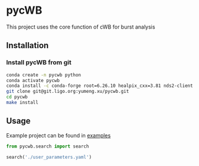 # pycWB

This project uses the core function of cWB for burst analysis

## Installation

### Install pycWB from git

```bash
conda create -n pycwb python
conda activate pycwb
conda install -c conda-forge root=6.26.10 healpix_cxx=3.81 nds2-client python-nds2-client lalsuite setuptools_scm cmake pkg-config
git clone git@git.ligo.org:yumeng.xu/pycwb.git
cd pycwb
make install
```

## Usage

Example project can be found in [examples](./examples)

```python
from pycwb.search import search

search('./user_parameters.yaml')
```

[//]: # (# pycWB)

[//]: # ()
[//]: # (This is python wrapper of `cWB`)

[//]: # ()
[//]: # (## What does this package do)

[//]: # ()
[//]: # (- [x] Generate `ini` and `yaml` configuration file with python script)

[//]: # (- [x] Initialize `ROOT` and `cwb` with `ini` file &#40;replacing `root_logon.c` and bash files&#41;)

[//]: # (- [x] Run `inet2G` job with `yaml` file &#40;replacing `user_parameters.c`&#41;)

[//]: # ()
[//]: # (## Install cWB)

[//]: # ()
[//]: # (Check [installation guide]&#40;./docs/0.installation_guide.md&#41; to simply install `cWB` with conda)

[//]: # ()
[//]: # (## Generate config files)

[//]: # ()
[//]: # (Run the following script to generate `config.ini` and the sample `user_parameters.yaml`)

[//]: # (in your working directory)

[//]: # ()
[//]: # (```bash)

[//]: # (pyburst_gen_config --cwb_install <path to cwb install> --cwb_source <path to cwb source> --work_dir <path to work dir>)

[//]: # (```)

[//]: # ()
[//]: # (edit these two files to fit your environment and your job)

[//]: # ()
[//]: # (## Initialize pycWB)

[//]: # ()
[//]: # (The [initialisation guide]&#40;./docs/1.initialisation_guide.md&#41; can help you understand the detail of the environment setup)

[//]: # (and library loading with python. This processing is coded in the class `pycWB`. If you are not interested in the detail,)

[//]: # (you can directly initialize the `cWB` with)

[//]: # ()
[//]: # (```python)

[//]: # (from pycwb import pycWB)

[//]: # ()
[//]: # (cwb = pycWB&#40;'./config.ini'&#41;  # config file path)

[//]: # (ROOT = cwb.ROOT)

[//]: # (gROOT = cwb.gROOT)

[//]: # (```)

[//]: # ()
[//]: # (Required directories will be automatically created unless you initialize)

[//]: # (with `pycWB&#40;'./config.ini', create_dirs=False&#41;`)

[//]: # ()
[//]: # (## Run analysis)

[//]: # ()
[//]: # (The project can be setup with original `.c` file as well as `.yaml` config file,)

[//]: # (see [example]&#40;./examples/MultiStages2G/user_parameters.yaml&#41;.)

[//]: # ()
[//]: # (> The compatibility of `ROOT TBroswer` with macos still need to be fixed)

[//]: # (> This project is tested with macos, linux should be fine in princple.)

[//]: # ()
[//]: # (### with `.c` config file)

[//]: # ()
[//]: # (The [Example : interactive multistages 2G analysis]&#40;./docs/2.test_interactive_multistages_2G_analysis.md&#41; contains a)

[//]: # (full example to run the `pycWB`)

[//]: # ()
[//]: # (### with `.yaml` config file &#40;recommended&#41;)

[//]: # ()
[//]: # (If you don't want to setup a cwb run with c file `user_parameters.c`,)

[//]: # (you can setup an analysis with `yaml` config file.)

[//]: # ()
[//]: # (#### A quick example)

[//]: # ()
[//]: # (```python)

[//]: # (from pycwb import pycWB, tools)

[//]: # ()
[//]: # (cwb = pycWB&#40;'./config.ini'&#41;  # config file path)

[//]: # (ROOT = cwb.ROOT)

[//]: # (gROOT = cwb.gROOT)

[//]: # ()
[//]: # (# create frame file)

[//]: # ()
[//]: # (tools.create_frame_noise&#40;gROOT, ROOT&#41;)

[//]: # (tools.setup_sim_data&#40;['H1','L1','V1']&#41;)

[//]: # ()
[//]: # (# run full `cwb_inet2G` analysis)

[//]: # ()
[//]: # (job_id = 1)

[//]: # (job_stage = 'FULL')

[//]: # (job_file = './user_parameters.yaml')

[//]: # (inet_option = '--tool emax --level 8  --draw true')

[//]: # (cwb.cwb_inet2G&#40;job_id, job_file, job_stage, inet_option=inet_option&#41;)

[//]: # (```)

[//]: # ()
[//]: # (> The reason to choose `yaml` is that it can support more complicated types compare to `ini` and)

[//]: # (> much close to python compare to `json`)

[//]: # (>)

[//]: # (> "YAML" will be checked by `jsonschema` with file `config/user_parameters_schema.py`)

[//]: # (> and converted to C code to run with `pyROOT`)
